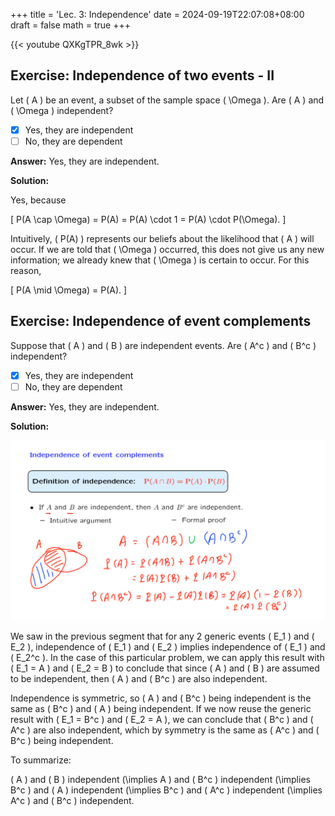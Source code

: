 +++
title = 'Lec. 3: Independence'
date = 2024-09-19T22:07:08+08:00
draft = false
math = true
+++

{{< youtube QXKgTPR_8wk >}}

## Exercise: Independence of two events - II

Let \( A \) be an event, a subset of the sample space \( \Omega \). Are \( A \) and \( \Omega \) independent?

- [x] Yes, they are independent
- [ ] No, they are dependent

**Answer:** Yes, they are independent.

**Solution:**

Yes, because 

\[
P(A \cap \Omega) = P(A) = P(A) \cdot 1 = P(A) \cdot P(\Omega).
\]

Intuitively, \( P(A) \) represents our beliefs about the likelihood that \( A \) will occur. If we are told that \( \Omega \) occurred, this does not give us any new information; we already knew that \( \Omega \) is certain to occur. For this reason,

\[
P(A \mid \Omega) = P(A).
\]

## Exercise: Independence of event complements

Suppose that \( A \) and \( B \) are independent events. Are \( A^c \) and \( B^c \) independent?

- [x] Yes, they are independent
- [ ] No, they are dependent

**Answer:** Yes, they are independent.

**Solution:**

![indep](img/indep.png)

We saw in the previous segment that for any 2 generic events \( E_1 \) and \( E_2 \), independence of \( E_1 \) and \( E_2 \) implies independence of \( E_1 \) and \( E_2^c \). In the case of this particular problem, we can apply this result with \( E_1 = A \) and \( E_2 = B \) to conclude that since \( A \) and \( B \) are assumed to be independent, then \( A \) and \( B^c \) are also independent.

Independence is symmetric, so \( A \) and \( B^c \) being independent is the same as \( B^c \) and \( A \) being independent. If we now reuse the generic result with \( E_1 = B^c \) and \( E_2 = A \), we can conclude that \( B^c \) and \( A^c \) are also independent, which by symmetry is the same as \( A^c \) and \( B^c \) being independent.

To summarize: 

\( A \) and \( B \) independent \(\implies A \) and \( B^c \) independent \(\implies B^c \) and \( A \) independent \(\implies B^c \) and \( A^c \) independent \(\implies A^c \) and \( B^c \) independent.
